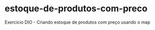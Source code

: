 # estoque-de-produtos-com-preco
 Exercicio DIO - Criando estoque de produtos com preço usando o map
